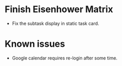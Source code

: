 

# Finish Eisenhower Matrix
- Fix the subtask display in static task card.
  




# Known issues
- Google calendar requires re-login after some time.





